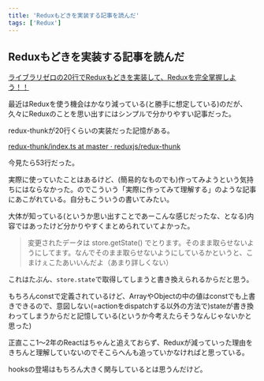 ```yaml
---
title: 'Reduxもどきを実装する記事を読んだ'
tags: ['Redux']
---
```


## Reduxもどきを実装する記事を読んだ

[ライブラリゼロの20行でReduxもどきを実装して、Reduxを完全掌握しよう！！](https://zenn.dev/harukaeru/articles/45d2579493a5c4)

最近はReduxを使う機会はかなり減っている(と勝手に想定している)のだが、久々にReduxのことを思い出すにはシンプルで分かりやすい記事だった。

redux-thunkが20行くらいの実装だった記憶がある。

[redux\-thunk/index\.ts at master · reduxjs/redux\-thunk](https://github.com/reduxjs/redux-thunk/blob/master/src/index.ts)

今見たら53行だった。

実際に使っていたことはあるけど、(簡易的なものでも)作ってみようという気持ちにはならなかった。のでこういう「実際に作ってみて理解する」のような記事にあこがれている。自分もこういうの書いてみたい。

大体が知っている(というか思い出すことであーこんな感じだったな、となる)内容ではあったけど分かりやすくまとめられていてよかった。

> 変更されたデータは store.getState() でとります。そのまま取らせないようにしてます。なんでそのまま取らせないようにしているかというと、こまけぇこたあいいんだよ（あまり詳しくない）

これはたぶん、`store.state`で取得してしまうと書き換えられるからだと思う。

もちろんconstで定義されているけど、ArrayやObjectの中の値はconstでも上書きできるので、意図しない(=actionをdispatchする以外の方法で)stateが書き換わってしまうからだと記憶している(というか今考えたらそうなんじゃないかと思った)

正直ここ1〜2年のReactはちゃんと追えておらず、Reduxが減っていった理由をきちんと理解していないのでそこらへんも追っていかなければと思っている。

hooksの登場はもちろん大きく関与しているとは思うんだけど。
